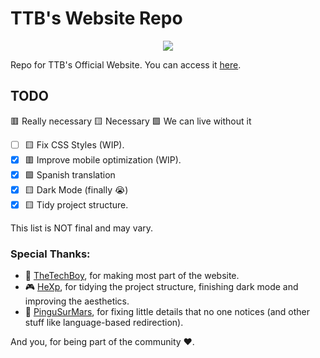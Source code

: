 # TTB's Website Repo
<p align="center">
  <img src="https://i.imgur.com/i5F0XA9.png">
</p>

Repo for TTB's Official Website. You can access it [here](https://thetechboy.net).

## TODO
🟥 Really necessary
🟨 Necessary
🟩 We can live without it

- [ ] 🟨 Fix CSS Styles (WIP).
- [x] 🟥 Improve mobile optimization (WIP).
- [x] 🟩 Spanish translation
- [x] 🟨 Dark Mode (finally 😭)
- [x] 🟨 Tidy project structure.

This list is NOT final and may vary.

### Special Thanks:

- 📱 [TheTechBoy](https://github.com/thetechboy69), for making most part of the website.
- 🎮 [HeXp](https://github.com/HeXpp), for tidying the project structure, finishing dark mode and improving the aesthetics.
- 🐧 [PinguSurMars](https://github.com/pingusurmars), for fixing little details that no one notices (and other stuff like language-based redirection).

And you, for being part of the community ❤️.
